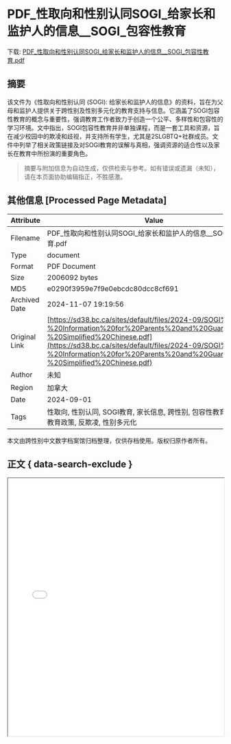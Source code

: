 # PDF_性取向和性别认同SOGI_给家长和监护人的信息__SOGI_包容性教育

<!-- tcd_download_link -->
下载: <a href="../PDF_性取向和性别认同SOGI_给家长和监护人的信息__SOGI_包容性教育.pdf" download>PDF_性取向和性别认同SOGI_给家长和监护人的信息__SOGI_包容性教育.pdf</a>
<!-- tcd_download_link_end -->

## 摘要

<!-- tcd_abstract -->
该文件为《性取向和性别认同 (SOGI): 给家长和监护人的信息》的资料，旨在为父母和监护人提供关于跨性别及性别多元化的教育支持与信息。它涵盖了SOGI包容性教育的概念与重要性，强调教育工作者致力于创造一个公平、多样性和包容性的学习环境。文中指出，SOGI包容性教育并非单独课程，而是一套工具和资源，旨在减少校园中的欺凌和歧视，并支持所有学生，尤其是2SLGBTQ+社群成员。文件中列举了相关政策链接及对SOGI教育的误解与真相，强调资源的适合性以及家长在教育中所扮演的重要角色。

<!-- tcd_abstract_end -->

> 摘要与附加信息为自动生成，仅供检索与参考。如有错误或遗漏（未知），请在本页面协助编辑指正，不胜感激。

## 其他信息 [Processed Page Metadata]

| Attribute       | Value                                  |
|-----------------|----------------------------------------|
| Filename        | PDF_性取向和性别认同SOGI_给家长和监护人的信息__SOGI_包容性教育.pdf                             |
| Type            | document                                 |
| Format          | PDF Document                               |
| Size            | 2006092 bytes                           |
| MD5             | e0290f3959e7f9e0ebcdc80dcc8cf691                                  |
| Archived Date   | 2024-11-07 19:19:56                             |
| Original Link   | [https://sd38.bc.ca/sites/default/files/2024-09/SOGI%20-%20Information%20for%20Parents%20and%20Guardians%20-%20Simplified%20Chinese.pdf](https://sd38.bc.ca/sites/default/files/2024-09/SOGI%20-%20Information%20for%20Parents%20and%20Guardians%20-%20Simplified%20Chinese.pdf)                         |
| Author          | 未知                               |
| Region          | 加拿大                               |
| Date            | 2024-09-01                                 |
| Tags            | 性取向, 性别认同, SOGI教育, 家长信息, 跨性别, 包容性教育, 青少年, 教育政策, 反欺凌, 性别多元化                                 |

本文由跨性别中文数字档案馆归档整理，仅供存档使用。版权归原作者所有。


## 正文 { data-search-exclude }

<!-- tcd_main_text -->
<iframe src="../PDF_性取向和性别认同SOGI_给家长和监护人的信息__SOGI_包容性教育.pdf" width="100%" height="600px">
    <p>无法显示PDF，请下载查看。</p>
</iframe>
<!-- tcd_main_text_end -->

